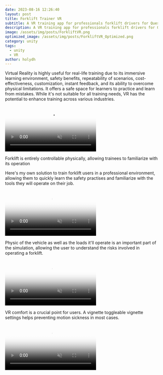 ```yaml
---
date: 2023-08-16 12:26:40
layout: post
title: Forklift Trainer VR
subtitle: A VR training app for professionals forklift drivers for Quest 2.
description: A VR training app for professionals forklift drivers for Quest 2.
image: /assets/img/posts/ForkliftVR.png
optimized_image: /assets/img/posts/ForkliftVR_Optimized.png
category: unity
tags:
  - unity
  - VR
author: holydh
---
```


Virtual Reality is highly useful for real-life training due to its immersive learning environment, safety benefits, repeatability of scenarios, cost-effectiveness, customization, instant feedback, and its ability to overcome physical limitations. It offers a safe space for learners to practice and learn from mistakes. While it's not suitable for all training needs, VR has the potential to enhance training across various industries.

<div class="video-container">
    <video autoplay loop muted playsinline poster="/assets/img/loading.gif" src="/assets/img/videos/Forklift1.mp4" type="video/mp4" preload="auto"></video>
</div>
<div class="video-description">
    <p>Forklift is entirely controllable physically, allowing trainees to familiarize with its operation</p>
</div>

Here's my own solution to train forklift users in a professional environment, allowing them to quickly learn the safety practises and familiarize with the tools they will operate on their job.

<div class="video-container">
    <video autoplay loop muted playsinline poster="/assets/img/loading.gif" src="/assets/img/videos/Forklift2.mp4" type="video/mp4" preload="auto"></video>
</div>

Physic of the vehicle as well as the loads it'll operate is an important part of the simulation, allowing the user to understand the risks involved in operating a forklift.

<div class="video-container">
    <video autoplay loop muted playsinline poster="/assets/img/loading.gif" src="/assets/img/videos/Forklift3.mp4" type="video/mp4" preload="auto"></video>
</div>

VR comfort is a crucial point for users. A vignette toggleable vignette settings helps preventing motion sickness in most cases.

<div class="video-container">
    <video autoplay loop muted playsinline poster="/assets/img/loading.gif" src="/assets/img/videos/Forklift4.mp4" type="video/mp4" preload="auto"></video>
</div>